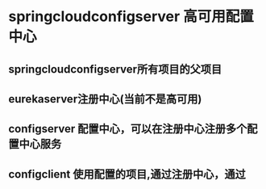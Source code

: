 # springcloudconfigserver  高可用配置中心
## springcloudconfigserver所有项目的父项目
## eurekaserver注册中心(当前不是高可用)
## configserver 配置中心，可以在注册中心注册多个配置中心服务
## configclient 使用配置的项目,通过注册中心，通过

